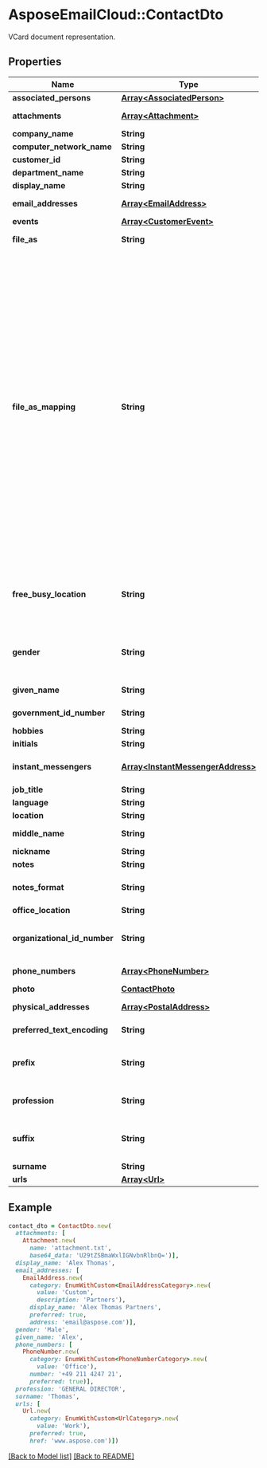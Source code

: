 # AsposeEmailCloud::ContactDto

VCard document representation.             

## Properties
Name | Type | Description | Notes
---- | ---- | ----------- | -----
**associated_persons** |[**Array&lt;AssociatedPerson&gt;**](AssociatedPerson.md) | Associated persons.              | [optional] 
**attachments** |[**Array&lt;Attachment&gt;**](Attachment.md) | Document attachments.              | [optional] 
**company_name** |**String** | Company name.              | [optional] 
**computer_network_name** |**String** | Computer network.              | [optional] 
**customer_id** |**String** | Customer id.              | [optional] 
**department_name** |**String** | Department name.              | [optional] 
**display_name** |**String** | Display name.              | [optional] 
**email_addresses** |[**Array&lt;EmailAddress&gt;**](EmailAddress.md) | Person's email addresses.              | [optional] 
**events** |[**Array&lt;CustomerEvent&gt;**](CustomerEvent.md) | Person's events.              | [optional] 
**file_as** |**String** | A name used for sorting.              | [optional] 
**file_as_mapping** |**String** | Specifies how to generate and recompute the value of the dispidFileAs property when other contact name properties change. Coincides MS-OXPROPS revision 16.2 from 7/31/2014. Enum, available values: Empty, DisplayName, FirstName, LastName, Organization, LastFirstMiddle, OrgLastFirstMiddle, LastFirstMiddleOrg, LastFirstMiddle2, LastFirstMiddle3, OrgLastFirstMiddle2, OrgLastFirstMiddle3, LastFirstMiddleOrg2, LastFirstMiddleOrg3, LastFirstMiddleGen, FirstMiddleLastGen, LastFirstMiddleGen2, BestMatch, AccordingToLocale, None | 
**free_busy_location** |**String** | URL path from which a client can retrieve free/busy information for the contact as an iCal file.              | [optional] 
**gender** |**String** | Enum defines gender of a person. Enum, available values: Unspecified, Female, Male | 
**given_name** |**String** | Person's given name.              | [optional] 
**government_id_number** |**String** | Government id number.              | [optional] 
**hobbies** |**String** | Person's hobbies.              | [optional] 
**initials** |**String** | Person's initials.              | [optional] 
**instant_messengers** |[**Array&lt;InstantMessengerAddress&gt;**](InstantMessengerAddress.md) | Person's instant messenger addresses.              | [optional] 
**job_title** |**String** | Person's job title.              | [optional] 
**language** |**String** | Language.              | [optional] 
**location** |**String** | Person's location.              | [optional] 
**middle_name** |**String** | Person's middle name.              | [optional] 
**nickname** |**String** | Person's nickname.              | [optional] 
**notes** |**String** | Notes.              | [optional] 
**notes_format** |**String** | Defines format of a text. Enum, available values: Text, Html | 
**office_location** |**String** | Office location.              | [optional] 
**organizational_id_number** |**String** | Contains an identifier for the mail user used within the mail user's organization.              | [optional] 
**phone_numbers** |[**Array&lt;PhoneNumber&gt;**](PhoneNumber.md) | Person's phone numbers.              | [optional] 
**photo** |[**ContactPhoto**](ContactPhoto.md) | Person's photo.              | [optional] 
**physical_addresses** |[**Array&lt;PostalAddress&gt;**](PostalAddress.md) | Person's physical addresses.              | [optional] 
**preferred_text_encoding** |**String** | Encoding for all text properties.              | [optional] 
**prefix** |**String** | A prefix of a full name such like Mr.(mister), Dr.(doctor) and so on.              | [optional] 
**profession** |**String** | A job position of a person in a company.              | [optional] 
**suffix** |**String** | A suffix of a full name such like Jr.(junior), Sr.(senior) and so on.              | [optional] 
**surname** |**String** | Person's surname.              | [optional] 
**urls** |[**Array&lt;Url&gt;**](Url.md) | Person's urls.              | [optional] 


## Example
```ruby
contact_dto = ContactDto.new(
  attachments: [
    Attachment.new(
      name: 'attachment.txt',
      base64_data: 'U29tZSBmaWxlIGNvbnRlbnQ=')],
  display_name: 'Alex Thomas',
  email_addresses: [
    EmailAddress.new(
      category: EnumWithCustom<EmailAddressCategory>.new(
        value: 'Custom',
        description: 'Partners'),
      display_name: 'Alex Thomas Partners',
      preferred: true,
      address: 'email@aspose.com')],
  gender: 'Male',
  given_name: 'Alex',
  phone_numbers: [
    PhoneNumber.new(
      category: EnumWithCustom<PhoneNumberCategory>.new(
        value: 'Office'),
      number: '+49 211 4247 21',
      preferred: true)],
  profession: 'GENERAL DIRECTOR',
  surname: 'Thomas',
  urls: [
    Url.new(
      category: EnumWithCustom<UrlCategory>.new(
        value: 'Work'),
      preferred: true,
      href: 'www.aspose.com')])
```


[[Back to Model list]](Models.md) [[Back to README]](README.md)

